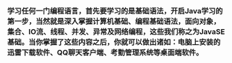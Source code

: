 ### 学习任何一门编程语言，首先要学习的是基础语法，开启Java学习的第一步，当然就是深入掌握计算机基础、编程基础语法，面向对象，集合、IO流、线程、并发、异常及网络编程，这些我们称之为JavaSE基础。当你掌握了这些内容之后，你就可以做出诸如：电脑上安装的迅雷下载软件、QQ聊天客户端、考勤管理系统等桌面端软件。